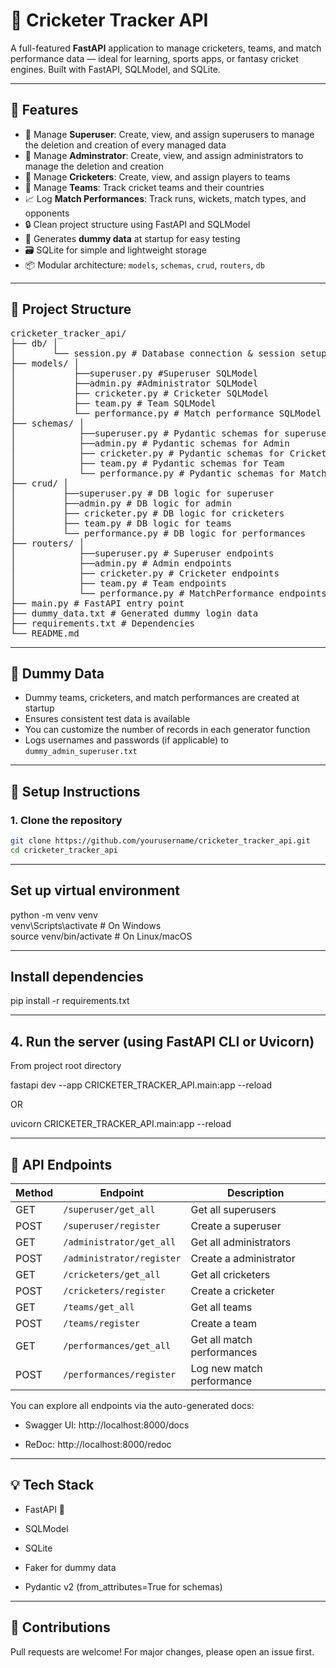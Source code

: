 # 🏏 Cricketer Tracker API

A full-featured **FastAPI** application to manage cricketers, teams, and match performance data — ideal for learning, sports apps, or fantasy cricket engines. Built with FastAPI, SQLModel, and SQLite.

---

## 🚀 Features

- 👤 Manage **Superuser**: Create, view, and assign superusers to manage the deletion and creation of every managed data
- 👤 Manage **Adminstrator**: Create, view, and assign administrators to manage the deletion and creation
- 👤 Manage **Cricketers**: Create, view, and assign players to teams
- 🧢 Manage **Teams**: Track cricket teams and their countries
- 📈 Log **Match Performances**: Track runs, wickets, match types, and opponents
- 🔒 Clean project structure using FastAPI and SQLModel
- 🧪 Generates **dummy data** at startup for easy testing
- 🗃️ SQLite for simple and lightweight storage
- 📦 Modular architecture: `models`, `schemas`, `crud`, `routers`, `db`

---

## 📁 Project Structure

<pre>
cricketer_tracker_api/  
├── db/ │  
│       └── session.py # Database connection & session setup  
├── models/ │  
│           ├──superuser.py #Superuser SQLModel
│           ├──admin.py #Administrator SQLModel
│           ├── cricketer.py # Cricketer SQLModel  
│           ├── team.py # Team SQLModel  
│           └── performance.py # Match performance SQLModel  
├── schemas/ │  
│            ├──superuser.py # Pydantic schemas for superuser 
│            ├──admin.py # Pydantic schemas for Admin
│            ├── cricketer.py # Pydantic schemas for Cricketer  
│            ├── team.py # Pydantic schemas for Team  
│            └── performance.py # Pydantic schemas for MatchPerformance  
├── crud/ │  
│         ├──superuser.py # DB logic for superuser
│         ├──admin.py # DB logic for admin
│         ├── cricketer.py # DB logic for cricketers  
│         ├── team.py # DB logic for teams  
│         └── performance.py # DB logic for performances  
├── routers/ │  
│            ├──superuser.py # Superuser endpoints
│            ├──admin.py # Admin endpoints
│            ├── cricketer.py # Cricketer endpoints  
│            ├── team.py # Team endpoints  
│            └── performance.py # MatchPerformance endpoints  
├── main.py # FastAPI entry point  
├── dummy_data.txt # Generated dummy login data  
├── requirements.txt # Dependencies  
└── README.md
</pre>

---

## 🧪 Dummy Data

- Dummy teams, cricketers, and match performances are created at startup
- Ensures consistent test data is available
- You can customize the number of records in each generator function
- Logs usernames and passwords (if applicable) to `dummy_admin_superuser.txt`

---

## 🔧 Setup Instructions

### 1. Clone the repository

```bash
git clone https://github.com/yourusername/cricketer_tracker_api.git
cd cricketer_tracker_api
```

---

## Set up virtual environment

python -m venv venv  
venv\Scripts\activate # On Windows  
source venv/bin/activate # On Linux/macOS

---

## Install dependencies

pip install -r requirements.txt

---

## 4. Run the server (using FastAPI CLI or Uvicorn)

From project root directory

fastapi dev --app CRICKETER_TRACKER_API.main:app --reload

OR

uvicorn CRICKETER_TRACKER_API.main:app --reload

---

## 🧠 API Endpoints

| Method | Endpoint                  | Description                |
| ------ | ------------------------- | -------------------------- |
| GET    | `/superuser/get_all`      | Get all superusers         |
| POST   | `/superuser/register`     | Create a superuser         |
| GET    | `/administrator/get_all`  | Get all administrators     |
| POST   | `/administrator/register` | Create a administrator     |
| GET    | `/cricketers/get_all`     | Get all cricketers         |
| POST   | `/cricketers/register`    | Create a cricketer         |
| GET    | `/teams/get_all`          | Get all teams              |
| POST   | `/teams/register`         | Create a team              |
| GET    | `/performances/get_all`   | Get all match performances |
| POST   | `/performances/register`  | Log new match performance  |

You can explore all endpoints via the auto-generated docs:

- Swagger UI: http://localhost:8000/docs

- ReDoc: http://localhost:8000/redoc

---

## 💡 Tech Stack

- FastAPI 🚀

- SQLModel

- SQLite

- Faker for dummy data

- Pydantic v2 (from_attributes=True for schemas)

---

## 🤝 Contributions

Pull requests are welcome! For major changes, please open an issue first.
